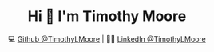 <h1 align="center">Hi 👋 I'm Timothy Moore</h1>


<div align="center">
💻 <a href="https://github.com/TimothyLMoore">Github @TimothyLMoore</a> | 👨‍🎓 <a href="https://www.linkedin.com/in/timothylmoore85/">LinkedIn @TimothyLMoore</a>
</div>
